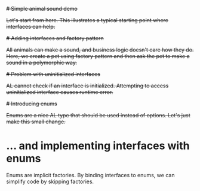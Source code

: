 ~~# Simple animal sound demo~~

~~Let's start from here. This illustrates a typical starting point where interfaces can help.~~

~~# Adding interfaces and factory pattern~~

~~All animals can make a sound, and business logic doesn't care how they do. Here, we create a pet using factory pattern and then ask the pet to make a sound in a polymorphic way.~~

~~# Problem with uninitialized interfaces~~

~~AL cannot check if an interface is initialized. Attempting to access uninitialized interface causes runtime error.~~

~~# Introducing enums~~

~~Enums are a nice AL type that should be used instead of options. Let's just make this small change.~~

# ... and implementing interfaces with enums

Enums are implicit factories. By binding interfaces to enums, we can simplify code by skipping factories.